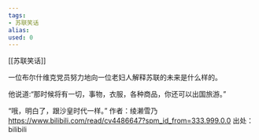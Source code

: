 ```yaml
---
tags: 
- 苏联笑话 
alias:
used: 0
---
```

[[苏联笑话]]


一位布尔什维克党员努力地向一位老妇人解释苏联的未来是什么样的。

他说道:“那时候将有一切，事物，衣服，各种商品，你还可以出国旅游。”

“哦，明白了，跟沙皇时代一样。” 作者：绫濑雪乃 https://www.bilibili.com/read/cv4486647?spm_id_from=333.999.0.0 出处：bilibili
